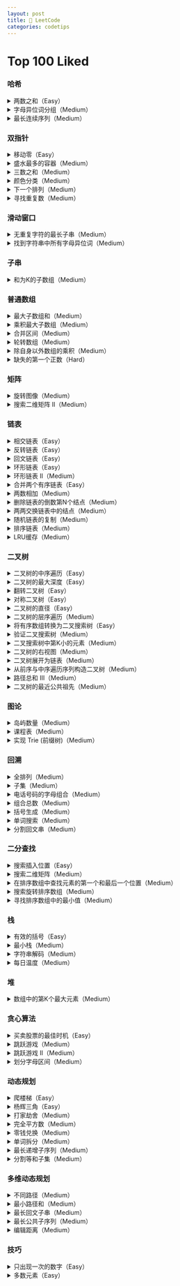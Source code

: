 ```yaml
---
layout: post
title: 🧩 LeetCode
categories: codetips
---
```


# Top 100 Liked

### 哈希

<details markdown="1">
<summary>两数之和（Easy）</summary>

```golang
func twoSum(nums []int, target int) []int {
    m := make(map[int]int, len(nums))
    for i, num := range nums {
        if j, ok := m[target-num]; ok {
            return []int{j, i}
        }
        m[num] = i
    }
    return nil
}
```
</details>

<details markdown="1">
<summary>字母异位词分组（Medium）</summary>

```golang
func groupAnagrams(strs []string) [][]string {
    m := map[string][]string{}
    for _, str := range strs {
        s := []byte(str)
        sort.Slice(s, func(i, j int) bool {
            return s[i] < s[j]
        })
        sortedStr := string(s)
        m[sortedStr] = append(m[sortedStr], str)
    }
    ans := make([][]string, 0, len(m))
    for _, v := range m {
        ans = append(ans, v)
    }
    return ans
}
```
</details>

<details markdown="1">
<summary>最长连续序列（Medium）</summary>

```golang
func longestConsecutive(nums []int) int {
    m := make(map[int]bool)
    for _, num := range nums {
        m[num] = true
    }
    longest := 0
    for num := range m {
        if m[num-1] {
            continue
        }
        length := 1
        for m[num+1] {
            num++
            length++
        }
        if length > longest {
            longest = length
        }
    }
    return longest
}
```
</details>

### 双指针

<details markdown="1">
<summary>移动零（Easy）</summary>

```golang
func moveZeroes(nums []int)  {
    for i, j := 0, 0; j < len(nums); j++ {
        if nums[j] != 0 {
            nums[i], nums[j] = nums[j], nums[i]
            i++
        }
    }
}
```
</details>

<details markdown="1">
<summary>盛水最多的容器（Medium）</summary>

```golang
func maxArea(height []int) int {
    ans := 0
    i, j := 0, len(height)-1
    for i < j {
        if height[i] < height[j] {
            ans = max(ans, height[i]*(j-i))
            i++
        } else {
            ans = max(ans, height[j]*(j-i))
            j--
        }
    }
    return ans
}
```
</details>

<details markdown="1">
<summary>三数之和（Medium）</summary>

```golang
func threeSum(nums []int) [][]int {
    sort.Ints(nums)
    ans := make([][]int, 0)
    for i := 0; i < len(nums)-2; i++ {
        if i > 0 && nums[i] == nums[i-1] {
            continue
        }
        lo, hi := i+1, len(nums)-1
        for lo < hi {
            sum := nums[i] + nums[lo] + nums[hi]
            switch {
            case sum > 0:
                hi--
            case sum < 0:
                lo++
            default:
                ans = append(ans, []int{nums[i], nums[lo], nums[hi]})
                hi--
                lo++
                for lo < hi && nums[lo] == nums[lo-1] {
                    lo++
                }
                for lo < hi && nums[hi] == nums[hi+1] {
                    hi--
                }
            }
        }
    }
    return ans
}
```
</details>

<details markdown="1">
<summary>颜色分类（Medium）</summary>

```golang
func sortColors(nums []int) {
    zero, two := 0, len(nums)-1
    for one := 0; one <= two; {
        switch nums[one] {
        case 0:
            nums[zero], nums[one] = nums[one], nums[zero]
            zero++
            one++
        case 1:
            one++
        case 2:
            nums[one], nums[two] = nums[two], nums[one]
            two--
        }
    }
}
```
</details>

<details markdown="1">
<summary>下一个排列（Medium）</summary>

```golang
func nextPermutation(nums []int) {
    if len(nums) < 2 {
        return
    }
    i, j, k := len(nums)-2, len(nums)-1, len(nums)-1
    for i >= 0 && nums[i] >= nums[j] {
        i--
        j--
    }
    if i >= 0 {
        for nums[i] >= nums[k] {
            k--
        }
        nums[i], nums[k] = nums[k], nums[i]
    }
    reverse(nums, j, len(nums)-1)
}

func reverse(nums []int, start, end int) {
    for start < end {
        nums[start], nums[end] = nums[end], nums[start]
        start++
        end--
    }
}
```
</details>

<details markdown="1">
<summary>寻找重复数（Medium）</summary>

```golang
func findDuplicate(nums []int) int {
    slow := nums[nums[0]]
    fast := nums[nums[nums[0]]]
    for slow != fast {
        slow = nums[slow]
        fast = nums[nums[fast]]
    }
    duplicate := nums[0]
    for duplicate != slow {
        duplicate = nums[duplicate]
        slow = nums[slow]
    }
    return duplicate
}
```
</details>

### 滑动窗口

<details markdown="1">
<summary>无重复字符的最长子串（Medium）</summary>

```golang
func lengthOfLongestSubstring(s string) int {
    m := make(map[rune]int)
    length, left := 0, 0
    for right, c := range s {
        if _, ok := m[c]; ok && m[c] >= left {
            left = m[c] + 1
        }
        m[c] = right
        if right-left+1 > length {
            length = right - left + 1
        }
    }
    return length
}
```
</details>

<details markdown="1">
<summary>找到字符串中所有字母异位词（Medium）</summary>

```golang
func findAnagrams(s string, p string) []int {
    var res []int
    var cnt [26]int
    for _, c := range p {
        cnt[c-'a']++
    }
    left, right := 0, 0
    var window [26]int
    for right < len(s) {
        window[s[right]-'a']++
        for window[s[right]-'a'] > cnt[s[right]-'a'] {
            window[s[left]-'a']--
            left++
        }
        if right-left+1 == len(p) {
            res = append(res, left)
        }
        right++
    }
    return res
}
```
</details>

### 子串

<details markdown="1">
<summary>和为K的子数组（Medium）</summary>

```golang
func subarraySum(nums []int, k int) int {
    cnt, preSum := 0, 0
    m := make(map[int]int)
    m[0] = 1
    for i := 0; i < len(nums); i++ {
        preSum += nums[i]
        if _, ok := m[preSum-k]; ok {
            cnt += m[preSum-k]
        }
        m[preSum]++
    }
    return cnt
}
```
</details>

### 普通数组

<details markdown="1">
<summary>最大子数组和（Medium）</summary>

```golang
func maxSubArray(nums []int) int {
    var max, sum int
    for i, num := range nums {
        sum += num
        if sum > max || i == 0 {
            max = sum
        }
        if sum < 0 {
            sum = 0
        }
    }
    return max
}
```
</details>

<details markdown="1">
<summary>乘积最大子数组（Medium）</summary>

```golang
func maxProduct(nums []int) int {
    product, res := 1, nums[0]
    for i := range len(nums) {
        product *= nums[i]
        res = max(res, product)
        if nums[i] == 0 {
            product = 1
        }
    }
    product = 1
    for i := len(nums) - 1; i >= 0; i-- {
        product *= nums[i]
        res = max(res, product)
        if nums[i] == 0 {
            product = 1
        }
    }
    return res
}
```
</details>

<details markdown="1">
<summary>合并区间（Medium）</summary>

```golang
func merge(intervals [][]int) [][]int {
    sort.Slice(intervals, func(i, j int) bool {
        return intervals[i][0] < intervals[j][0]
    })
    res := [][]int{}
    prev := intervals[0]
    for i := 1; i < len(intervals); i++ {
        if cur := intervals[i]; prev[1] < cur[0] {
            res = append(res, prev)
            prev = cur
        } else {
            prev[1] = max(prev[1], cur[1])
        }
    }
    res = append(res, prev)
    return res
}
```
</details>

<details markdown="1">
<summary>轮转数组（Medium）</summary>

```golang
func rotate(nums []int, k int) {
    k %= len(nums)
    reverse(nums)
    reverse(nums[:k])
    reverse(nums[k:])
}
func reverse(nums []int) {
    for i, n := 0, len(nums); i < n/2; i++ {
        nums[i], nums[n-i-1] = nums[n-i-1], nums[i]
    }
}
```
</details>

<details markdown="1">
<summary>除自身以外数组的乘积（Medium）</summary>

```golang
func productExceptSelf(nums []int) []int {
    length := len(nums)
    ans := make([]int, length)
    product := 1
    for i := range ans {
        ans[i] = product
        product *= nums[i]
    }
    product = 1
    for i := length - 1; i >= 0; i-- {
        ans[i] *= product
        product *= nums[i]
    }
    return ans
}
```
</details>

<details markdown="1">
<summary>缺失的第一个正数（Hard）</summary>

`字典`

```golang
func firstMissingPositive1(nums []int) int {
    dict := make(map[int]struct{}, len(nums))
    for _, v := range nums {
        if v > 0 {
            dict[v] = struct{}{}
        }
    }
    for i := 1; i <= len(nums); i++ {
        if _, ok := dict[i]; !ok {
            return i
        }
    }
    return len(nums) + 1
}
```

`原地哈希`

```golang
func firstMissingPositive(nums []int) int {
    for _, v := range nums {
        for v > 0 && v <= len(nums) && nums[v-1] != v {
            nums[v-1], v = v, nums[v-1]
        }
    }
    for i := 1; i <= len(nums); i++ {
        if nums[i-1] != i {
            return i
        }
    }
    return len(nums) + 1
}
```
</details>


### 矩阵

<details markdown="1">
<summary>旋转图像（Medium）</summary>

```golang
func rotate(matrix [][]int) {
    n := len(matrix)
    for i := 0; i < n/2; i++ {
        matrix[i], matrix[n-i-1] = matrix[n-i-1], matrix[i]
    }
    for i := 0; i < n; i++ {
        for j := 0; j < i; j++ {
            matrix[i][j], matrix[j][i] = matrix[j][i], matrix[i][j]
        }
    }
}
```
</details>

<details markdown="1">
<summary>搜索二维矩阵 II（Medium）</summary>

```golang
func searchMatrix(matrix [][]int, target int) bool {
    for _, r := range matrix {
        i := sort.SearchInts(r, target)
        if i < len(r) && r[i] == target {
            return true
        }
    }
    return false
}
```
</details>

### 链表

<details markdown="1">
<summary>相交链表（Easy）</summary>

```golang
func getIntersectionNode(headA, headB *ListNode) *ListNode {
    pA, pB := headA, headB
    for pA != pB {
        if pA == nil {
            pA = headB
        } else {
            pA = pA.Next
        }
        if pB == nil {
            pB = headA
        } else {
            pB = pB.Next
        }
    }
    return pA
}
```
</details>

<details markdown="1">
<summary>反转链表（Easy）</summary>

```golang
func reverseList(head *ListNode) *ListNode {
    dummy := &ListNode{}
    for head != nil {
        next := head.Next
        head.Next = dummy.Next
        dummy.Next = head
        head = next
    }
    return dummy.Next
}
```
</details>

<details markdown="1">
<summary>回文链表（Easy）</summary>

```golang
func isPalindrome(head *ListNode) bool {
    vals := []int{}
    for head != nil {
        vals = append(vals, head.Val)
        head = head.Next
    }
    for i, v := range vals[:len(vals)/2] {
        if v != vals[len(vals)-i-1] {
            return false
        }
    }
    return true
}
```
</details>

<details markdown="1">
<summary>环形链表（Easy）</summary>

```golang
func hasCycle(head *ListNode) bool {
    slow, fast := head, head
    for fast != nil && fast.Next != nil {
        slow = slow.Next
        fast = fast.Next.Next
        if slow == fast {
            return true
        }
    }
    return false
}
```
</details>

<details markdown="1">
<summary>环形链表 II（Medium）</summary>

```golang
func detectCycle(head *ListNode) *ListNode {
    slow, fast := head, head
    for fast != nil {
        slow = slow.Next
        if fast.Next == nil {
            return nil
        }
        fast = fast.Next.Next
        if slow == fast {
            p := head
            for p != slow {
                p = p.Next
                slow = slow.Next
            }
            return p
        }
    }
    return nil
}
```
</details>

<details markdown="1">
<summary>合并两个有序链表（Easy）</summary>

```golang
func mergeTwoLists(l1, l2 *ListNode) *ListNode {
    dummy := new(ListNode)
    cur := dummy
    for l1 != nil && l2 != nil {
        if l1.Val <= l2.Val {
            cur.Next = l1
            cur = cur.Next
            l1 = l1.Next
        } else {
            cur.Next = l2
            cur = cur.Next
            l2 = l2.Next
        }
    }
    switch {
    case l1 != nil:
        cur.Next = l1
    case l2 != nil:
        cur.Next = l2
    }
    return dummy.Next
}
```
</details>

<details markdown="1">
<summary>两数相加（Medium）</summary>

```golang
func addTwoNumbers(l1, l2 *ListNode) *ListNode {
    dummy := new(ListNode)
    cur := dummy
    var carry int
    for l1 != nil || l2 != nil {
        cur.Next = new(ListNode)
        cur = cur.Next
        if l1 != nil {
            carry += l1.Val
            l1 = l1.Next
        }
        if l2 != nil {
            carry += l2.Val
            l2 = l2.Next
        }
        cur.Val = carry % 10
        carry /= 10
    }
    if carry > 0 {
        cur.Next = &ListNode{Val: carry}
    }
    return dummy.Next
}
```
</details>

<details markdown="1">
<summary>删除链表的倒数第N个结点（Medium）</summary>

```golang
func removeNthFromEnd(head *ListNode, n int) *ListNode {
    dummy := &ListNode{Next: head}
    for range n {
        head = head.Next
    }
    prev := dummy
    for head != nil {
        head = head.Next
        prev = prev.Next
    }
    prev.Next = prev.Next.Next
    return dummy.Next
}
```
</details>

<details markdown="1">
<summary>两两交换链表中的结点（Medium）</summary>

`递归`

```golang
func swapPairs(head *ListNode) *ListNode {
    if head == nil || head.Next == nil {
        return head
    }
    newHead := head.Next
    head.Next = swapPairs(newHead.Next)
    newHead.Next = head
    return newHead
}
```

`迭代`

```golang
func swapPairs(head *ListNode) *ListNode {
    dummy := &ListNode{Next: head}
    temp := dummy
    for temp.Next != nil && temp.Next.Next != nil {
        first := temp.Next
        second := temp.Next.Next
        temp.Next = second
        first.Next = second.Next
        second.Next = first
        temp = first
    }
    return dummy.Next
}
```
</details>

<details markdown="1">
<summary>随机链表的复制（Medium）</summary>

```golang
func copyRandomList(head *Node) *Node {
    if head == nil {
        return head
    }
    m := make(map[*Node]*Node)
    curr := head
    for curr != nil {
        node := &Node{Val: curr.Val}
        m[curr] = node
        curr = curr.Next
    }
    curr = head
    for curr != nil {
        node := m[curr]
        node.Next = m[curr.Next]
        node.Random = m[curr.Random]
        curr = curr.Next
    }
    return m[head]
}
```
</details>

<details markdown="1">
<summary>排序链表（Medium）</summary>

```golang
func sortList(head *ListNode) *ListNode {
    if head == nil || head.Next == nil {
        return head
    }
    middle := findMiddle(head)
    r := sortList(middle.Next)
    middle.Next = nil
    l := sortList(head)
    return mergeTwoLists(l, r)

}
func findMiddle(head *ListNode) *ListNode {
    slow, fast := head, head.Next
    for fast != nil && fast.Next != nil {
        slow, fast = slow.Next, fast.Next.Next
    }
    return slow
}
func mergeTwoLists(l1, l2 *ListNode) *ListNode {
    dummy := new(ListNode)
    curr := dummy
    for l1 != nil && l2 != nil {
        if l1.Val <= l2.Val {
            curr.Next = l1
            curr = curr.Next
            l1 = l1.Next
        } else {
            curr.Next = l2
            curr = curr.Next
            l2 = l2.Next
        }
    }
    switch {
    case l1 != nil:
        curr.Next = l1
    case l2 != nil:
        curr.Next = l2
    }
    return dummy.Next
}
```
</details>

<details markdown="1">
<summary>LRU缓存（Medium）</summary>

```golang
type pair struct {
    key, value int
}
type LRUCache struct {
    capacity int
    list     *list.List
    cache    map[int]*list.Element
}
func Constructor(capacity int) LRUCache {
    return LRUCache{
        capacity,
        list.New(),
        make(map[int]*list.Element),
    }
}
func (c *LRUCache) Get(key int) int {
    if elem, ok := c.cache[key]; ok {
        c.list.MoveToFront(elem)
        return elem.Value.(pair).value
    }
    return -1
}
func (c *LRUCache) Put(key int, value int) {
    if elem, ok := c.cache[key]; ok {
        c.list.MoveToFront(elem)
        elem.Value = pair{key, value}
        return
    }
    if c.list.Len() == c.capacity {
        last := c.list.Back()
        delete(c.cache, last.Value.(pair).key)
        c.list.Remove(last)
    }
    c.cache[key] = c.list.PushFront(pair{key, value})
}

```
</details>


### 二叉树

<details markdown="1">
<summary>二叉树的中序遍历（Easy）</summary>

`递归`

```golang
func inorderTraversal(root *TreeNode) []int {
    if root == nil {
        return nil
    }
    var res []int
    res = append(res, inorderTraversal(root.Left)...)
    res = append(res, root.Val)
    res = append(res, inorderTraversal(root.Right)...)
    return res
}
```

`迭代`

```golang
func inorderTraversal(root *TreeNode) []int {
    var res []int
    var stack []*TreeNode
    for curr := root; curr != nil || len(stack) > 0; {
        for curr != nil {
            stack = append(stack, curr)
            curr = curr.Left
        }
        curr = stack[len(stack)-1]
        stack = stack[:len(stack)-1]
        res = append(res, curr.Val)
        curr = curr.Right
    }
    return res
}
```
</details>

<details markdown="1">
<summary>二叉树的最大深度（Easy）</summary>

```golang
func maxDepth(root *TreeNode) int {
    if root == nil {
        return 0
    }
    return max(maxDepth(root.Left), maxDepth(root.Right)) + 1
}
```
</details>

<details markdown="1">
<summary>翻转二叉树（Easy）</summary>

```golang
func invertTree(root *TreeNode) *TreeNode {
    if root == nil {
        return nil
    }
    root.Left, root.Right = invertTree(root.Right), invertTree(root.Left)
    return root
}
```
</details>

<details markdown="1">
<summary>对称二叉树（Easy）</summary>

```golang
func isSymmetric(root *TreeNode) bool {
    if root == nil {
        return true
    }
    return symmetric(root.Left, root.Right)
}
func symmetric(p, q *TreeNode) bool {
    switch {
    case p == nil || q == nil:
        return p == q
    case p.Val != q.Val:
        return false
    }
    return symmetric(p.Left, q.Right) && symmetric(p.Right, q.Left)
}
```
</details>

<details markdown="1">
<summary>二叉树的直径（Easy）</summary>

```golang
func diameterOfBinaryTree(root *TreeNode) int {
    var res int
    var diameter func(*TreeNode) int
    diameter = func(root *TreeNode) int {
        if root == nil {
            return 0
        }
        left := diameter(root.Left)
        right := diameter(root.Right)
        if left+right > res {
            res = left + right
        }
        depth := left
        if right > depth {
            depth = right
        }
        return depth + 1
    }
    diameter(root)
    return res
}
```
</details>

<details markdown="1">
<summary>二叉树的层序遍历（Medium）</summary>

```golang
func levelOrder(root *TreeNode) [][]int {
    if root == nil {
        return nil
    }
    var res [][]int
    queue := []*TreeNode{root}
    for len(queue) > 0 {
        var level []int
        for range queue  {
            node := queue[0]
            queue = queue[1:]
            level = append(level, node.Val)
            if node.Left != nil {
                queue = append(queue, node.Left)
            }
            if node.Right != nil {
                queue = append(queue, node.Right)
            }
        }
        res = append(res, level)
    }
    return res
}
```
</details>

<details markdown="1">
<summary>将有序数组转换为二叉搜索树（Easy）</summary>

```golang
func sortedArrayToBTS(nums []int) *TreeNode {
    if len(nums) == 0 {
        return nil
    }
    mid := len(nums) / 2
    return &TreeNode{
        Val:   nums[mid],
        Left:  sortedArrayToBTS(nums[:mid]),
        Right: sortedArrayToBTS(nums[mid+1:]),
    }
}
```
</details>

<details markdown="1">
<summary>验证二叉搜索树（Medium）</summary>

`递归`

```golang
func isValidBST(root *TreeNode) bool {
    var dfs func(*TreeNode, int, int) bool
    dfs = func(root *TreeNode, min, max int) bool {
        if root == nil {
            return true
        }
        if root.Val <= min || root.Val >= max {
            return false
        }
        return dfs(root.Left, min, root.Val) && dfs(root.Right, root.Val, max)
    }
    return dfs(root, -1<<63, 1<<63-1)
}
```

`非递归中序遍历`

```golang
func isValidBST(root *TreeNode) bool {
    var stack []*TreeNode
    var pre *TreeNode
    for len(stack) > 0 || root != nil {
        for root != nil {
            stack = append(stack, root)
            root = root.Left
        }
        root = stack[len(stack)-1]
        stack = stack[:len(stack)-1]
        if pre != nil && root.Val <= pre.Val {
            return false
        }
        pre = root
        root = root.Right
    }
    return true
}
```
</details>

<details markdown="1">
<summary>二叉搜索树中第K小的元素（Medium）</summary>

```golang
func kthSmallest(root *TreeNode, k int) int {
    res := []int{}
    var inorder func(*TreeNode)
    inorder = func(tn *TreeNode) {
        if tn == nil {
            return
        }
        inorder(tn.Left)
        res = append(res, tn.Val)
        inorder(tn.Right)
    }
    inorder(root)
    return res[k-1]
}
```
</details>

<details markdown="1">
<summary>二叉树的右视图（Medium）</summary>

```golang
func rightSideView(root *TreeNode) []int {
    var res []int
    var dfs func(*TreeNode, int)
    dfs = func(tn *TreeNode, depth int) {
        if tn == nil {
            return
        }
        if depth == len(res) {
            res = append(res, tn.Val)
        }
        dfs(tn.Right, depth+1)
        dfs(tn.Left, depth+1)
    }
    dfs(root, 0)
    return res
}
```
</details>

<details markdown="1">
<summary>二叉树展开为链表（Medium）</summary>

```golang
func flatten(root *TreeNode) {
    curr := root
    for curr != nil {
        right := curr.Right
        curr.Left, curr.Right = nil, curr.Left
        prev := curr
        for prev.Right != nil {
            prev = prev.Right
        }
        prev.Right = right
        curr = curr.Right
    }
}
```
</details>

<details markdown="1">
<summary>从前序与中序遍历序列构造二叉树（Medium）</summary>

```golang
func buildTree(preorder, inorder []int) *TreeNode {
    if len(preorder) == 0 {
        return nil
    }
    i := func(order []int, v int) int {
        var index int
        for order[index] != v {
            index++
        }
        return index
    }(inorder, preorder[0])
    return &TreeNode{
        Val:   preorder[0],
        Left:  buildTree(preorder[1:i+1], inorder[:i]),
        Right: buildTree(preorder[i+1:], inorder[i+1:]),
    }
}
```
</details>

<details markdown="1">
<summary>路径总和 III（Medium）</summary>

```golang
func pathSum(root *TreeNode, targetSum int) int {
    preSumMap := map[int]int{0: 1}
    var f func(*TreeNode, int) int
    f = func(root *TreeNode, curSum int) int {
        var ans int
        if root == nil {
            return 0
        }
        curSum += root.Val
        if cnt, ok := preSumMap[curSum-targetSum]; ok {
            ans += cnt
        }
        preSumMap[curSum]++
        ans += f(root.Left, curSum)
        ans += f(root.Right, curSum)
        preSumMap[curSum]--
        return ans
    }
    return f(root, 0)
}
```
</details>

<details markdown="1">
<summary>二叉树的最近公共祖先（Medium）</summary>

```golang
func lowestCommonAncestor(root, p, q *TreeNode) *TreeNode {
    if root == nil || root == p || root == q {
        return root
    }
    left := lowestCommonAncestor(root.Left, p, q)
    right := lowestCommonAncestor(root.Right, p, q)
    if left != nil && right != nil {
        return root
    }
    if left != nil {
        return left
    }
    return right
}
```
</details>

### 图论

<details markdown="1">
<summary>岛屿数量（Medium）</summary>

```golang
func numIslands(grid [][]byte) int {
    visited := make([][]bool, len(grid))
    for i := range visited {
        visited[i] = make([]bool, len(grid[i]))
    }
    var num int
    for i, r := range grid {
        for j, c := range r {
            if c == '0' || visited[i][j] {
                continue
            }
            num++
            visit(grid, visited, i, j)
        }
    }
    return num
}
func visit(grid [][]byte, visited [][]bool, i, j int) {
    if grid[i][j] == '0' || visited[i][j] {
        return
    }
    visited[i][j] = true
    if i > 0 {
        visit(grid, visited, i-1, j)
    }
    if i < len(grid)-1 {
        visit(grid, visited, i+1, j)
    }
    if j > 0 {
        visit(grid, visited, i, j-1)
    }
    if j < len(grid[i])-1 {
        visit(grid, visited, i, j+1)
    }
}
```
</details>

<details markdown="1">
<summary>课程表（Medium）</summary>

```golang
func canFinish(numCourses int, prerequisites [][]int) bool {
    edges := make([][]int, numCourses)
    inDegree := make([]int, numCourses)
    for _, info := range prerequisites {
        edges[info[1]] = append(edges[info[1]], info[0])
        inDegree[info[0]]++
    }
    queue := []int{}
    for i := 0; i < numCourses; i++ {
        if inDegree[i] == 0 {
            queue = append(queue, i)
        }
    }
    for len(queue) > 0 {
        node := queue[0]
        queue = queue[1:]
        numCourses--
        for _, next := range edges[node] {
            inDegree[next]--
            if inDegree[next] == 0 {
                queue = append(queue, next)
            }
        }
    }
    return numCourses == 0
}
```
</details>

<details markdown="1">
<summary>实现 Trie (前缀树)（Medium）</summary>

```golang
type Trie struct {
    child [26]*Trie
    isEnd bool
}
func Constructor() Trie {
    return Trie{}
}
func (t *Trie) Insert(word string) {
    node := t
    for _, ch := range word {
        ch -= 'a'
        if node.child[ch] == nil {
            node.child[ch] = &Trie{}
        }
        node = node.child[ch]
    }
    node.isEnd = true
}
func (t *Trie) SearchPrefix(prefix string) *Trie {
    node := t
    for _, ch := range prefix {
        ch -= 'a'
        if node.child[ch] == nil {
            return nil
        }
        node = node.child[ch]
    }
    return node
}
func (t *Trie) Search(word string) bool {
    node := t.SearchPrefix(word)
    return node != nil && node.isEnd
}
func (t *Trie) StartsWith(prefix string) bool {
    return t.SearchPrefix(prefix) != nil
}
```
</details>


### 回溯

<details markdown="1">
<summary>全排列（Medium）</summary>

```golang
func permute(nums []int) [][]int {
    var res [][]int
    var f func([]int, []int)
    f = func(nums, path []int) {
        if len(nums) == 0 {
            res = append(res, path)
            return
        }
        for i, v := range nums {
            newNums := append(append([]int{}, nums[:i]...), nums[i+1:]...)
            newPath := append(path, v)
            f(newNums, newPath)
        }
    }
    f(nums, []int{})
    return res
}
```
</details>

<details markdown="1">
<summary>子集（Medium）</summary>

```golang
func subsets(nums []int) [][]int {
    sets := make([][]int, 1, 1<<uint(len(nums)))
    for _, num := range nums {
        for _, set := range sets {
            s := make([]int, len(set), len(set)+1)
            copy(s, set)
            sets = append(sets, append(s, num))
        }
    }
    return sets
}
```
</details>

<details markdown="1">
<summary>电话号码的字母组合（Medium）</summary>

```golang
func letterCombinations(digits string) []string {
    if len(digits) == 0 {
        return nil
    }
    buttons := []string{"abc", "def", "ghi", "jkl", "mno", "pqrs", "tuv", "wxyz"}
    var results []string
    temp := make([]byte, len(digits))
    var dfs func(int)
    dfs = func(i int) {
        if i == len(digits) {
            results = append(results, string(temp))
            return
        }
        letters := buttons[digits[i]-'2']
        for j := 0; j < len(letters); j++ {
            temp[i] = letters[j]
            dfs(i + 1)
        }
    }
    dfs(0)
    return results
}
```
</details>

<details markdown="1">
<summary>组合总数（Medium）</summary>

```golang
func combinationSum(candidates []int, target int) [][]int {
    var res [][]int
    var dfs func([]int, int, int)
    dfs = func(comb []int, index, target int) {
        if target == 0 {
            res = append(res, append([]int{}, comb...))
            return
        }
        for i, c := range candidates[index:] {
            if c <= target {
                dfs(append(comb, c), index+i, target-c)
            }
        }
    }
    dfs(nil, 0, target)
    return res
}
```
</details>

<details markdown="1">
<summary>括号生成（Medium）</summary>

```golang
func generateParenthesis(n int) []string {
    pair := make([]byte, n*2)
    var dfs func([]string, []byte, int, int, int) []string
    dfs = func(pairs []string, pair []byte, n, left, right int) []string {
        if left == n && right == n {
            return append(pairs, string(pair))
        }
        if left < n {
            pair[left+right] = '('
            pairs = dfs(pairs, pair, n, left+1, right)
        }
        if right < left {
            pair[left+right] = ')'
            pairs = dfs(pairs, pair, n, left, right+1)
        }
        return pairs
    }
    return dfs(nil, pair, n, 0, 0)
}
```
</details>

<details markdown="1">
<summary>单词搜索（Medium）</summary>

```golang
func exist(board [][]byte, word string) bool {
    m, n := len(board), len(board[0])
    used := make([][]bool, m)
    for i := range used {
        used[i] = make([]bool, n)
    }
    var canFind func(r, c, i int) bool
    canFind = func(r, c, i int) bool {
        if i == len(word) {
            return true
        }
        if r < 0 || r >= m || c < 0 || c >= n {
            return false
        }
        if used[r][c] || board[r][c] != word[i] {
            return false
        }
        used[r][c] = true
        if canFind(r-1, c, i+1) || canFind(r+1, c, i+1) || canFind(r, c-1, i+1) || canFind(r, c+1, i+1) {
            return true
        } else {
            used[r][c] = false
            return false
        }
    }
    for i := range board {
        for j := range board[i] {
            if canFind(i, j, 0) {
                return true
            }
        }
    }
    return false
}
```
</details>

<details markdown="1">
<summary>分割回文串（Medium）</summary>

```golang
func partition(s string) [][]string {
    path := []string{}
    ans := [][]string{}
    n := len(s)
    var dfs func(int, int)
    dfs = func(index, start int) {
        if index == n {
            ans = append(ans, append([]string(nil), path...))
            return
        }
        if index < n-1 {
            dfs(index+1, start)
        }
        if isPalindrome(s, start, index) {
            path = append(path, s[start:index+1])
            dfs(index+1, index+1)
            path = path[:len(path)-1]
        }
    }
    dfs(0, 0)
    return ans
}
func isPalindrome(s string, left, right int) bool {
    for left < right {
        if s[left] != s[right] {
            return false
        }
        left++
        right--
    }
    return true
}
```
</details>

### 二分查找

<details markdown="1">
<summary>搜索插入位置（Easy）</summary>

```golang
func searchInsert(nums []int, target int) int {
    i, j := 0, len(nums)
    for i < j {
        mid := int(uint(i+j) >> 1)
        switch {
        case nums[mid] < target:
            i = mid + 1
        case nums[mid] > target:
            j = mid
        default:
            return mid
        }
    }
    return i
}
```
</details>

<details markdown="1">
<summary>搜索二维矩阵（Medium）</summary>

```golang
func searchMatrix(matrix [][]int, target int) bool {
    for _, row := range matrix {
        i := sort.SearchInts(row, target)
        if i < len(row) && row[i] == target {
            return true
        }
    }
    return false
}
```
</details>

<details markdown="1">
<summary>在排序数组中查找元素的第一个和最后一个位置（Medium）</summary>

```golang
func searchRange(nums []int, target int) []int {
    left := sort.SearchInts(nums, target)
    if left == len(nums) || nums[left] != target {
        return []int{-1, -1}
    }
    right := sort.SearchInts(nums, target+1) - 1
    return []int{left, right}
}
```
</details>

<details markdown="1">
<summary>搜索旋转排序数组（Medium）</summary>

```golang
func search(nums []int, target int) int {
    lo, hi := 0, len(nums)
    for lo < hi {
        mid := int(uint(lo+hi) >> 1)
        if nums[mid] == target {
            return mid
        }
        if nums[0] <= nums[mid] {
            if nums[0] <= target && target < nums[mid] {
                hi = mid
            } else {
                lo = mid + 1
            }
        } else {
            if nums[mid] < target && target <= nums[len(nums)-1] {
                lo = mid + 1
            } else {
                hi = mid
            }
        }
    }
    return -1
}
```
</details>

<details markdown="1">
<summary>寻找排序数组中的最小值（Medium）</summary>

```golang
func findMin(nums []int) int {
    lo, hi := 0, len(nums)-1
    for lo < hi {
        mid := int(uint(lo+hi) >> 1)
        if nums[mid] > nums[hi] {
            lo = mid + 1
        } else {
            hi = mid
        }
    }
    return nums[lo]
}
```
</details>

### 栈

<details markdown="1">
<summary>有效的括号（Easy）</summary>

```golang
func isValid(s string) bool {
    pairs := map[byte]byte{
        ')': '(',
        ']': '[',
        '}': '{',
    }
    stack := []byte{}
    for _, ch := range []byte(s) {
        if pair, ok := pairs[ch]; ok {
            if len(stack) == 0 || stack[len(stack)-1] != pair {
                return false
            }
            stack = stack[:len(stack)-1]
        } else {
            stack = append(stack, ch)
        }
    }
    return len(stack) == 0
}
```
</details>

<details markdown="1">
<summary>最小栈（Medium）</summary>

```golang
type MinStack struct {
    stack    []int
    minstack []int
}
func Constructor() MinStack {
    return MinStack{
        stack:    []int{},
        minstack: []int{math.MaxInt64},
    }
}
func (this *MinStack) Push(val int) {
    this.stack = append(this.stack, val)
    top := this.minstack[len(this.minstack)-1]
    this.minstack = append(this.minstack, min(val, top))
}
func (this *MinStack) Pop() {
    this.stack = this.stack[:len(this.stack)-1]
    this.minstack = this.minstack[:len(this.minstack)-1]
}
func (this *MinStack) Top() int {
    return this.stack[len(this.stack)-1]
}
func (this *MinStack) GetMin() int {
    return this.minstack[len(this.minstack)-1]
}
```
</details>

<details markdown="1">
<summary>字符串解码（Medium）</summary>

```golang
func decodeString(s string) string {
    cntStack, strStack := []int{}, []string{}
    currNum, currStr := 0, ""
    for _, v := range s {
        switch {
        case v >= '0' && v <= '9':
            currNum = currNum*10 + int(v-'0')
        case v == '[':
            cntStack = append(cntStack, currNum)
            strStack = append(strStack, currStr)
            currNum, currStr = 0, ""
        case v == ']':
            num, str := cntStack[len(cntStack)-1], strStack[len(strStack)-1]
            cntStack, strStack = cntStack[:len(cntStack)-1], strStack[:len(strStack)-1]
            currStr = str + strings.Repeat(currStr, num)
        default:
            currStr += string(v)
        }
    }
    return currStr
}
```
</details>

<details markdown="1">
<summary>每日温度（Medium）</summary>

```golang
func dailyTemperatures(temperatures []int) []int {
    res := make([]int, len(temperatures))
    stack := []int{}
    for i, v := range temperatures {
        for len(stack) > 0 && v > temperatures[stack[len(stack)-1]] {
            res[stack[len(stack)-1]] = i - stack[len(stack)-1]
            stack = stack[:len(stack)-1]
        }
        stack = append(stack, i)
    }
    return res
}
```
</details>

### 堆

<details markdown="1">
<summary>数组中的第K个最大元素（Medium）</summary>

```golang
func findKthLargest(nums []int, k int) int {
    lo, hi := 0, len(nums)-1
    for lo < hi {
        pivot := partition(nums, lo, hi)
        switch {
        case k-1 < pivot:
            hi = pivot - 1
        case k-1 > pivot:
            lo = pivot + 1
        default:
            return nums[pivot]
        }
    }
    return nums[lo]
}
func partition(nums []int, lo, hi int) int {
    pivot := nums[lo]
    i, j := lo, hi
    for i < j {
        for i < j && nums[j] <= pivot {
            j--
        }
        nums[i] = nums[j]
        for i < j && nums[i] >= pivot {
            i++
        }
        nums[j] = nums[i]
    }
    nums[i] = pivot
    return i
}
```
</details>

### 贪心算法

<details markdown="1">
<summary>买卖股票的最佳时机（Easy）</summary>

```golang
func maxProfit(prices []int) int {
    var minIndex, bonus int
    for i, p := range prices {
        profit := p - prices[minIndex]
        if profit > bonus {
            bonus = profit
        } else if profit < 0 {
            minIndex = i
        }
    }
    return bonus
}
```
</details>

<details markdown="1">
<summary>跳跃游戏（Medium）</summary>

```golang
func canJump(nums []int) bool {
    // 定义一个变量cover，表示当前能够覆盖的最远位置，index表示数组的最后一个下标
    cover, index := 0, len(nums)-1
    for i := 0; i <= cover; i++ {
        cover = max(cover, i+nums[i])
        // 如果cover大于等于index，说明可以到达最后一个下标，返回true
        if cover >= index {
            return true
        }
    }
    return false
}
```
</details>

<details markdown="1">
<summary>跳跃游戏 II（Medium）</summary>

```golang
func jump(nums []int) int {
    steps, position := 0, len(nums)-1
    for position > 0 {
        for i := 0; i < position; i++ {
            if i+nums[i] >= position {
                position = i
                steps++
                break
            }
        }
    }
    return steps
}
```
</details>

<details markdown="1">
<summary>划分字母区间（Medium）</summary>

```golang
func partitionLabels(s string) []int {
    lastIndex := make(map[byte]int)
    for i := 0; i < len(s); i++ {
        lastIndex[s[i]] = i
    }
    var ans []int
    start, end := 0, 0
    for i := 0; i < len(s); i++ {
        end = max(end, lastIndex[s[i]])
        if i == end {
            ans = append(ans, end-start+1)
            start = end + 1
        }
    }
    return ans
}
```
</details>

### 动态规划

<details markdown="1">
<summary>爬楼梯（Easy）</summary>

```golang
func climbStairs(n int) int {
    p, q, r := 0, 0, 1
    for i := 1; i <= n; i++ {
        p = q
        q = r
        r = p + q
    }
    return r
}
```
</details>

<details markdown="1">
<summary>杨辉三角（Easy）</summary>

```golang
func generate(numRows int) [][]int {
    ans := make([][]int, numRows)
    for i := 0; i < numRows; i++ {
        ans[i] = make([]int, i+1)
        ans[i][0], ans[i][i] = 1, 1
        for j := 1; j < i; j++ {
            ans[i][j] = ans[i-1][j-1] + ans[i-1][j]
        }
    }
    return ans
}
```
</details>

<details markdown="1">
<summary>打家劫舍（Medium）</summary>

```golang
func rob(nums []int) int {
    if len(nums) == 0 {
        return 0
    }
    if len(nums) == 1 {
        return nums[0]
    }
    first, second := nums[0], max(nums[0], nums[1])
    for i := 2; i < len(nums); i++ {
        first, second = second, max(first+nums[i], second)
    }
    return second
}
```
</details>

<details markdown="1">
<summary>完全平方数（Medium）</summary>

```golang
func numSquares(n int) int {
    dp := make([]int, n+1)
    for i := 1; i <= n; i++ {
        cnt := math.MaxInt32
        for j := 1; j*j <= i; j++ {
            cnt = min(cnt, dp[i-j*j])
        }
        dp[i] = cnt + 1
    }
    return dp[n]
}
```
</details>

<details markdown="1">
<summary>零钱兑换（Medium）</summary>

```golang
func coinChange(coins []int, amount int) int {
    if amount == 0 {
        return 0
    }
    dp := make([]int, amount+1)
    for i := 1; i <= amount; i++ {
        dp[i] = amount + 1
    }
    for i := 1; i <= amount; i++ {
        for _, coin := range coins {
            if i >= coin {
                dp[i] = min(dp[i], dp[i-coin]+1)
            }
        }
    }
    if dp[amount] == amount+1 {
        return -1
    }
    return dp[amount]
}
```
</details>

<details markdown="1">
<summary>单词拆分（Medium）</summary>

```golang
func wordBreak(s string, wordDict []string) bool {
    dict := make(map[string]struct{})
    for _, word := range wordDict {
        dict[word] = struct{}{}
    }
    ans := make([]bool, len(s)+1)
    ans[0] = true
    for i := 1; i <= len(s); i++ {
        for j := 0; j < i; j++ {
            if _, ok := dict[s[j:i]]; ok && ans[j] {
                ans[i] = true
                break
            }
        }
    }
    return ans[len(s)]
}
```
</details>

<details markdown="1">
<summary>最长递增子序列（Medium）</summary>

```golang
func lengthOfLIS(nums []int) int {
    var res int
    dp := make([]int, len(nums))
    for i := range dp {
        dp[i] = 1
    }
    for i := range nums {
        for j := range i {
            if nums[j] < nums[i] {
                dp[i] = max(dp[i], dp[j]+1)
            }
        }
    }
    for _, v := range dp {
        res = max(res, v)
    }
    return res
}
```
</details>

<details markdown="1">
<summary>分割等和子集（Medium）</summary>

```golang
func canPartition(nums []int) bool {
    var sum int
    for _, num := range nums {
        sum += num
    }
    if sum%2 == 1 {
        return false
    }
    target := sum >> 1
    dp := make([]bool, target+1)
    dp[0] = true
    for _, num := range nums {
        for j := target; j >= num; j-- {
            dp[j] = dp[j] || dp[j-num]
        }
    }
    return dp[target]
}
```
</details>

### 多维动态规划

<details markdown="1">
<summary>不同路径（Medium）</summary>

`dp`

```golang
func uniquePaths(m, n int) int {
    dp := make([]int, n)
    for i := range dp {
        dp[i] = 1
    }
    for i := 1; i < m; i++ {
        for j := 1; j < n; j++ {
            dp[j] += dp[j-1]
        }
    }
    return dp[n-1]
}
```

`排列组合`

```golang
func uniquePaths1(m, n int) int {
    return int(new(big.Int).Binomial(int64(m+n-2), int64(m-1)).Int64())
}
```
</details>

<details markdown="1">
<summary>最小路径和（Medium）</summary>

```golang
func minPathSum(grid [][]int) int {
    m, n := len(grid), len(grid[0])
    dp := make([]int, n)
    dp[0] = grid[0][0]
    for i := 1; i < n; i++ {
        dp[i] = dp[i-1] + grid[0][i]
    }
    for i := 1; i < m; i++ {
        dp[0] += grid[i][0]
        for j := 1; j < n; j++ {
            dp[j] = min(dp[j-1], dp[j]) + grid[i][j]
        }
    }
    return dp[n-1]
}
```
</details>

<details markdown="1">
<summary>最长回文子串（Medium）</summary>

```golang
func longestPalindrome(s string) string {
    if len(s) < 2 {
        return s
    }
    start, end := 0, 0
    for i := 0; i < len(s); i++ {
        l1, r1 := expandAroundCenter(s, i, i)
        l2, r2 := expandAroundCenter(s, i, i+1)
        if r1-l1 > end-start {
            start, end = l1, r1
        }
        if r2-l2 > end-start {
            start, end = l2, r2
        }
    }
    return s[start : end+1]
}
func expandAroundCenter(s string, left, right int) (int, int) {
    for left >= 0 && right < len(s) && s[left] == s[right] {
        left--
        right++
    }
    return left + 1, right - 1
}
```
</details>

<details markdown="1">
<summary>最长公共子序列（Medium）</summary>

```golang
func longestCommonSubsequence(text1, text2 string) int {
    m, n := len(text1), len(text2)
    dp := make([][]int, m+1)
    for i := range dp {
        dp[i] = make([]int, n+1)
    }
    for i := 1; i <= m; i++ {
        for j := 1; j <= n; j++ {
            if text1[i-1] == text2[j-1] {
                dp[i][j] = dp[i-1][j-1] + 1
            } else {
                dp[i][j] = max(dp[i-1][j], dp[i][j-1])
            }
        }
    }
    return dp[m][n]
}
```
</details>

<details markdown="1">
<summary>编辑距离（Medium）</summary>

```golang
func minDistance(word1, word2 string) int {
    m, n := len(word1), len(word2)
    dp := make([][]int, m+1)
    for i := range dp {
        dp[i] = make([]int, n+1)
    }
    for i := 0; i <= m; i++ {
        dp[i][0] = i
    }
    for j := 0; j <= n; j++ {
        dp[0][j] = j
    }
    for i := 1; i <= m; i++ {
        for j := 1; j <= n; j++ {
            if word1[i-1] == word2[j-1] {
                dp[i][j] = dp[i-1][j-1]
            } else {
                dp[i][j] = min(dp[i-1][j], dp[i][j-1], dp[i-1][j-1]) + 1
            }
        }
    }
    return dp[m][n]
}
```
</details>

### 技巧

<details markdown="1">
<summary>只出现一次的数字（Easy）</summary>

`位运算`

```golang
func singleNumber(nums []int) int {
    var single int
    for _, num := range nums {
        single ^= num
    }
    return single
}
```

`字典`

```golang
func singleNumber1(nums []int) int {
    dict := make(map[int]struct{})
    for _, v := range nums {
        if _, ok := dict[v]; ok {
            delete(dict, v)
        } else {
            dict[v] = struct{}{}
        }
    }
    for k := range dict {
        return k
    }
    return -1
}

```
</details>

<details markdown="1">
<summary>多数元素（Easy）</summary>

`摩尔投票法`

```golang
func majorityElement(nums []int) int {
    var major, cnt int
    for _, num := range nums {
        if cnt == 0 {
            major = num
        }
        if num == major {
            cnt++
        } else {
            cnt--
        }
    }
    return major
}
```

`哈希表`

```golang
func majorityElement1(nums []int) int {
    m := make(map[int]int)
    for _, num := range nums {
        m[num]++
        if m[num] > len(nums)/2 {
            return num
        }
    }
    return -1
}
```
</details>